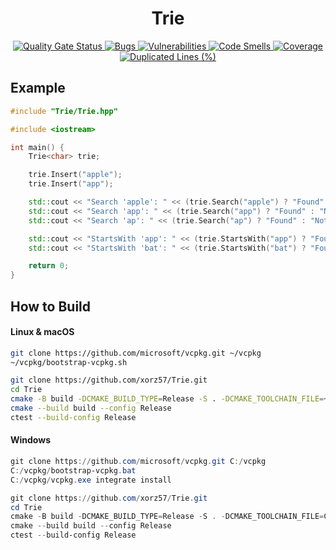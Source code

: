 <h1 align="center">Trie</h1>

<div align="center">
    <a href="https://sonarcloud.io/summary/new_code?id=xorz57_Trie">
        <img src="https://sonarcloud.io/api/project_badges/measure?project=xorz57_Trie&metric=alert_status" alt="Quality Gate Status">
    </a>
    <a href="https://sonarcloud.io/summary/new_code?id=xorz57_Trie">
        <img src="https://sonarcloud.io/api/project_badges/measure?project=xorz57_Trie&metric=bugs" alt="Bugs">
    </a>
    <a href="https://sonarcloud.io/summary/new_code?id=xorz57_Trie">
        <img src="https://sonarcloud.io/api/project_badges/measure?project=xorz57_Trie&metric=vulnerabilities" alt="Vulnerabilities">
    </a>
    <a href="https://sonarcloud.io/summary/new_code?id=xorz57_Trie">
        <img src="https://sonarcloud.io/api/project_badges/measure?project=xorz57_Trie&metric=code_smells" alt="Code Smells">
    </a>
    <a href="https://sonarcloud.io/summary/new_code?id=xorz57_Trie">
        <img src="https://sonarcloud.io/api/project_badges/measure?project=xorz57_Trie&metric=coverage" alt="Coverage">
    </a>
    <a href="https://sonarcloud.io/summary/new_code?id=xorz57_Trie">
        <img src="https://sonarcloud.io/api/project_badges/measure?project=xorz57_Trie&metric=duplicated_lines_density" alt="Duplicated Lines (%)">
    </a>
</div>

## Example

```cpp
#include "Trie/Trie.hpp"

#include <iostream>

int main() {
    Trie<char> trie;

    trie.Insert("apple");
    trie.Insert("app");

    std::cout << "Search 'apple': " << (trie.Search("apple") ? "Found" : "Not Found") << std::endl;
    std::cout << "Search 'app': " << (trie.Search("app") ? "Found" : "Not Found") << std::endl;
    std::cout << "Search 'ap': " << (trie.Search("ap") ? "Found" : "Not Found") << std::endl;

    std::cout << "StartsWith 'app': " << (trie.StartsWith("app") ? "Found" : "Not Found") << std::endl;
    std::cout << "StartsWith 'bat': " << (trie.StartsWith("bat") ? "Found" : "Not Found") << std::endl;

    return 0;
}
```

## How to Build

#### Linux & macOS

```bash
git clone https://github.com/microsoft/vcpkg.git ~/vcpkg
~/vcpkg/bootstrap-vcpkg.sh

git clone https://github.com/xorz57/Trie.git
cd Trie
cmake -B build -DCMAKE_BUILD_TYPE=Release -S . -DCMAKE_TOOLCHAIN_FILE=~/vcpkg/scripts/buildsystems/vcpkg.cmake
cmake --build build --config Release
ctest --build-config Release
```

#### Windows

```powershell
git clone https://github.com/microsoft/vcpkg.git C:/vcpkg
C:/vcpkg/bootstrap-vcpkg.bat
C:/vcpkg/vcpkg.exe integrate install

git clone https://github.com/xorz57/Trie.git
cd Trie
cmake -B build -DCMAKE_BUILD_TYPE=Release -S . -DCMAKE_TOOLCHAIN_FILE=C:/vcpkg/scripts/buildsystems/vcpkg.cmake
cmake --build build --config Release
ctest --build-config Release
```
